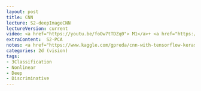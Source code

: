 ```yaml
---
layout: post
title: CNN 
lecture: S2-deepImageCNN
lectureVersion: current
video: <a href="https://youtu.be/foOw7tTDZq0"> M1</a>+ <a href="https://youtu.be/wwg3-8g-8no"> M2</a>
extraContent:  S2-PCA
notes: <a href="https://www.kaggle.com/gpreda/cnn-with-tensorflow-keras-for-fashion-mnist"> Keras</a> + <a href="https://docs.fast.ai/tutorial.vision">FastAI </a>  examples 
categories: 2d (vision)
tags:
- 3Classification
- Nonlinear
- Deep
- Discriminative
---
```


